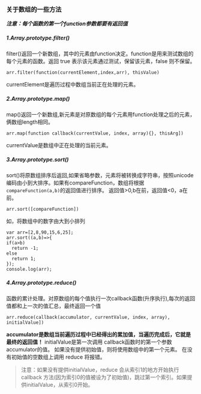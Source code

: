 ### 关于数组的一些方法
***注意：每个函数的第一个function参数都要有返回值***
##### 1.Array.prototype.filter()
filter()返回一个新数组，其中的元素由function决定。function是用来测试数组的每个元素的函数。返回 true 表示该元素通过测试，保留该元素，false 则不保留。
```
arr.filter(function(currentElement,index,arr), thisValue)
```
currentElement是遍历过程中数组当前正在处理的元素。
##### 2.Array.prototype.map()
map()返回一个新数组,新元素是对原数组的每个元素用function处理之后的元素，俩数组length相同。
```
arr.map(function callback(currentValue, index, array){}, thisArg])
```
currentValue是数组中正在处理的当前元素。
##### 3.Array.prototype.sort()
sort()将原数组排序后返回,如果省略参数，元素将被转换成字符串，按照unicode编码由小到大排序。如果有compareFunction，数组将根据`compareFunction(a,b)`的返回值进行排序。
返回值>0,b在前，返回值<0，a在前。
```
arr.sort([compareFunction])
```
如，将数组中的数字由大到小排列
```
var arr=[2,8,90,15,6,25];
arr.sort((a,b)=>{
if(a>b) 
  return -1;
else 
  return 1;
});
console.log(arr);
```
##### 4.Array.prototype.reduce()
函数的累计处理。对原数组的每个值执行一次callback函数(升序执行),每次的返回值都和上一次的值汇总，最终返回一个值
```
arr.reduce(callback(accumulator, currentValue, index, array), initialValue])
```
**accumulator是数组当前遍历过程中已经得出的累加值，当遍历完成后，它就是最终的返回值！**
initialValue是第一次调用 callback函数时的第一个参数accumulator的值。 如果没有提供初始值，则将使用数组中的第一个元素。 在没有初始值的空数组上调用 reduce 将报错。
>注意：如果没有提供initialValue，reduce 会从索引1的地方开始执行 callback 方法(因为索引0的值被设为了初始值)，跳过第一个索引。如果提供initialValue，从索引0开始。
